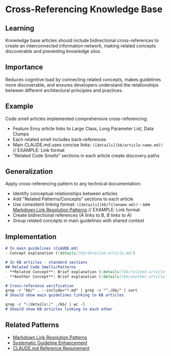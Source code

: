 # Cross-Referencing Knowledge Base

## Learning
Knowledge base articles should include bidirectional cross-references to create an interconnected information network, making related concepts discoverable and preventing knowledge silos.

## Importance
Reduces cognitive load by connecting related concepts, makes guidelines more discoverable, and ensures developers understand the relationships between different architectural principles and practices.

## Example
Code smell articles implemented comprehensive cross-referencing:
- Feature Envy article links to Large Class, Long Parameter List, Data Clumps
- Each related smell includes back-references
- Main CLAUDE.md uses concise links: `([details](kb/article-name.md))` // EXAMPLE: Link format
- "Related Code Smells" sections in each article create discovery paths

## Generalization
Apply cross-referencing pattern to any technical documentation:
- Identify conceptual relationships between articles
- Add "Related Patterns/Concepts" sections to each article
- Use consistent linking format: `([details](kb/filename.md))` - see [Markdown Link Resolution Patterns](markdown-link-resolution-patterns.md) // EXAMPLE: Link format
- Create bidirectional references (A links to B, B links to A)
- Group related concepts in main guidelines with shared context

## Implementation
```markdown
# In main guidelines (CLAUDE.md)
- Concept explanation ([details](kb/detailed-article.md))

# In KB articles - standard sections
## Related Code Smells/Patterns
- **Related Concept**: Brief explanation ([details](kb/related-article.md))
- **Another Concept**: Brief explanation ([details](kb/another-article.md))

# Cross-reference verification
grep -r "kb/" . --include="*.md" | grep -v "^./kb/" | sort
# Should show main guidelines linking to KB articles

grep -r "\[details\]" ./kb/ | wc -l  
# Should show KB articles linking to each other
```

## Related Patterns
- [Markdown Link Resolution Patterns](markdown-link-resolution-patterns.md)
- [Systematic Guideline Enhancement](systematic-guideline-enhancement.md)
- [CLAUDE.md Reference Requirement](claude-md-reference-requirement.md)